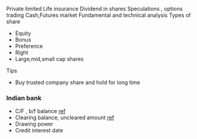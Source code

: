 Private limited 
Life insurance 
Dividend in shares 
Speculations , options trading 
Cash,Futures market 
Fundamental and technical analysis
Types of share 
- Equity 
- Bonus 
- Preference 
- Right 
- Large,mid,small cap shares

Tips 
- Buy trusted company share and hold for long time 

### Indian bank 
- C/F , b/f balance [ref](https://www.accountingcapital.com/basic-accounting/balance-bf-and-balance-cf/#) 
- Clearing balance,  uncleared amount [ref](https://www.quora.com/What-is-the-difference-between-a-total-balance-and-a-clear-balance-in-banking)
- Drawing power 
- Credit interest date